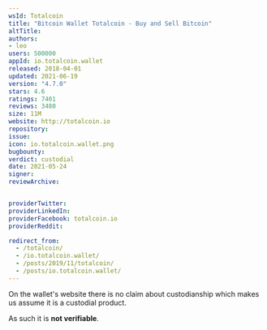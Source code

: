 ```yaml
---
wsId: Totalcoin
title: "Bitcoin Wallet Totalcoin - Buy and Sell Bitcoin"
altTitle: 
authors:
- leo
users: 500000
appId: io.totalcoin.wallet
released: 2018-04-01
updated: 2021-06-19
version: "4.7.0"
stars: 4.6
ratings: 7401
reviews: 3480
size: 11M
website: http://totalcoin.io
repository: 
issue: 
icon: io.totalcoin.wallet.png
bugbounty: 
verdict: custodial
date: 2021-05-24
signer: 
reviewArchive:


providerTwitter: 
providerLinkedIn: 
providerFacebook: totalcoin.io
providerReddit: 

redirect_from:
  - /totalcoin/
  - /io.totalcoin.wallet/
  - /posts/2019/11/totalcoin/
  - /posts/io.totalcoin.wallet/
---
```



On the wallet's website there is no claim about custodianship which makes us
assume it is a custodial product.

As such it is **not verifiable**.
